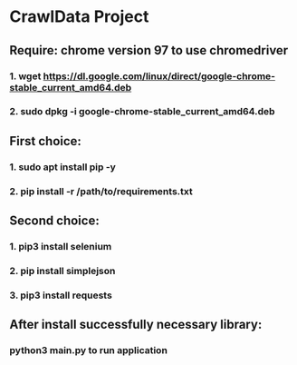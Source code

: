 # CrawlData Project
## Require: chrome version 97 to use chromedriver
### 1. wget https://dl.google.com/linux/direct/google-chrome-stable_current_amd64.deb
### 2. sudo dpkg -i google-chrome-stable_current_amd64.deb
## First choice:
### 1. sudo apt install pip -y
### 2. pip install -r /path/to/requirements.txt
## Second choice:
### 1. pip3 install selenium
### 2. pip install simplejson
### 3. pip3 install requests
## After install successfully necessary library:
### python3 main.py to run application
